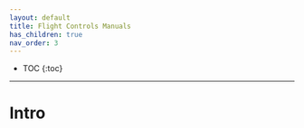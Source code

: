 ```yaml
---
layout: default
title: Flight Controls Manuals
has_children: true
nav_order: 3
---
```


- TOC
{:toc}

---
# Intro
